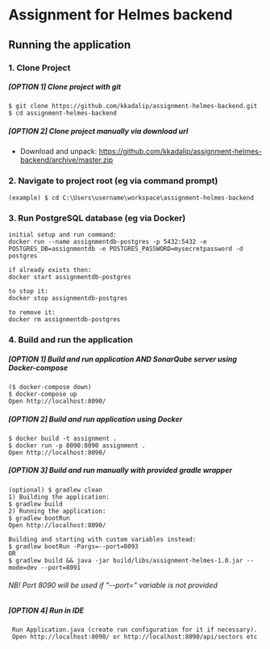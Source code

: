 # Assignment for Helmes backend

## Running the application
### 1. Clone Project
##### [OPTION 1] Clone project with git
    $ git clone https://github.com/kkadalip/assignment-helmes-backend.git
    $ cd assignment-helmes-backend
##### [OPTION 2] Clone project manually via download url
   * Download and unpack:
   https://github.com/kkadalip/assignment-helmes-backend/archive/master.zip

### 2. Navigate to project root (eg via command prompt)
    (example) $ cd C:\Users\username\workspace\assignment-helmes-backend

### 3. Run PostgreSQL database (eg via Docker)

    initial setup and run command:
    docker run --name assignmentdb-postgres -p 5432:5432 -e POSTGRES_DB=assignmentdb -e POSTGRES_PASSWORD=mysecretpassword -d postgres
    
    if already exists then:
    docker start assignmentdb-postgres
    
    to stop it:
    docker stop assignmentdb-postgres
    
    to remove it:
    docker rm assignmentdb-postgres

### 4. Build and run the application
##### [OPTION 1] Build and run application AND SonarQube server using Docker-compose
    ($ docker-compose down)
    $ docker-compose up
    Open http://localhost:8090/
##### [OPTION 2] Build and run application using Docker
    $ docker build -t assignment .
    $ docker run -p 8090:8090 assignment .
    Open http://localhost:8090/
##### [OPTION 3] Build and run manually with provided gradle wrapper
    (optional) $ gradlew clean
    1) Building the application:
    $ gradlew build
    2) Running the application:
    $ gradlew bootRun
    Open http://localhost:8090/
    
    Building and starting with custom variables instead:
    $ gradlew bootRun -Pargs=--port=8093
    OR
    $ gradlew build && java -jar build/libs/assignment-helmes-1.0.jar --mode=dev --port=8091
######	NB! Port 8090 will be used if "--port=" variable is not provided
##### [OPTION 4] Run in IDE
     Run Application.java (create run configuration for it if necessary). 
     Open http://localhost:8090/ or http://localhost:8090/api/sectors etc